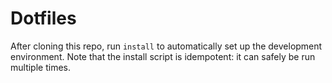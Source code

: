 Dotfiles
========

After cloning this repo, run `install` to automatically set up the development
environment. Note that the install script is idempotent: it can safely be run
multiple times.

[dotbot]: https://github.com/anishathalye/dotbot
[license]: LICENSE.md
